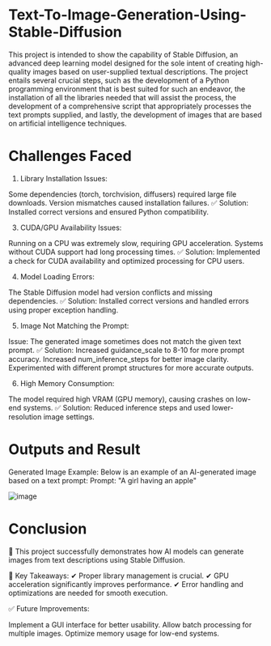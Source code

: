 # Text-To-Image-Generation-Using-Stable-Diffusion
This project is intended to show the capability of Stable Diffusion, an advanced deep learning model designed for the sole intent of creating high-quality images based on user-supplied textual descriptions. The project entails several crucial steps, such as the development of a Python programming environment that is best suited for such an endeavor, the installation of all the libraries needed that will assist the process, the development of a comprehensive script that appropriately processes the text prompts supplied, and lastly, the development of images that are based on artificial intelligence techniques.

# Challenges Faced
   
1. Library Installation Issues:
   
Some dependencies (torch, torchvision, diffusers) required large file downloads.
Version mismatches caused installation failures.
✅ Solution: Installed correct versions and ensured Python compatibility.

3. CUDA/GPU Availability Issues:
   
Running on a CPU was extremely slow, requiring GPU acceleration.
Systems without CUDA support had long processing times.
✅ Solution: Implemented a check for CUDA availability and optimized processing for CPU users.

4. Model Loading Errors:
   
The Stable Diffusion model had version conflicts and missing dependencies.
✅ Solution: Installed correct versions and handled errors using proper exception handling.

5. Image Not Matching the Prompt:
   
Issue: The generated image sometimes does not match the given text prompt.
✅ Solution:
Increased guidance_scale to 8-10 for more prompt accuracy.
Increased num_inference_steps for better image clarity.
Experimented with different prompt structures for more accurate outputs.

6. High Memory Consumption:
   
The model required high VRAM (GPU memory), causing crashes on low-end systems.
✅ Solution: Reduced inference steps and used lower-resolution image settings.

# Outputs and Result
   
 Generated Image Example:
Below is an example of an AI-generated image based on a text prompt:
Prompt: "A girl having an apple"

![image](https://github.com/user-attachments/assets/186e98b6-ae29-446b-9cfd-10af5889d579)

# Conclusion
🚀 This project successfully demonstrates how AI models can generate images from text descriptions using Stable Diffusion.

🔹 Key Takeaways:
✔ Proper library management is crucial.
✔ GPU acceleration significantly improves performance.
✔ Error handling and optimizations are needed for smooth execution.

✅ Future Improvements:

Implement a GUI interface for better usability.
Allow batch processing for multiple images.
Optimize memory usage for low-end systems.
